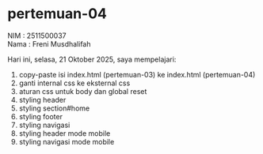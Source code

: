 # pertemuan-04

NIM : 2511500037<br>
Nama : Freni Musdhalifah<br> 

Hari ini, selasa, 21 Oktober 2025, saya mempelajari:
<ol>
  <li>copy-paste isi index.html (pertemuan-03) ke index.html (pertemuan-04)</li>
  <li>ganti internal css ke eksternal css</li>
  <li>aturan css untuk body dan global reset</li>
  <li>styling header</li>
  <li>styling section#home</li>
  <li>styling footer</li>
  <li> styling navigasi</li>
  <li>styling header mode mobile</li>
  <li>styling navigasi mode mobile</li>
  </ol>